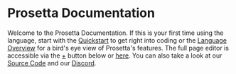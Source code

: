 # Prosetta Documentation

Welcome to the Prosetta Documentation. If this is your first time using the language, start with the [Quickstart](Quickstart_1.md) to get right into coding or the [Language Overview](Overview.md) for a bird's eye view of Prosetta's features. The full page editor is accessible via the <a href="https://stinkymilo.github.io/Prosetta/Frontend/">+</a> button below or [here](https://stinkymilo.github.io/Prosetta/Frontend/). You can also take a look at our [Source Code](https://github.com/StinkyMilo/Prosetta) and our [Discord](https://discord.gg/W8v2b4VVFt).